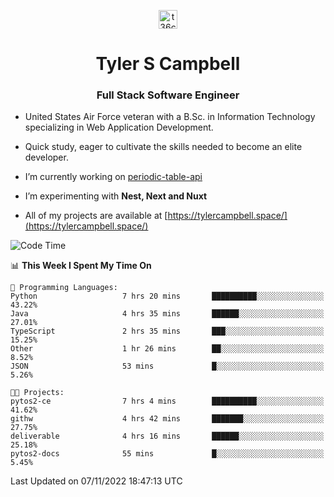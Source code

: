 <p align="center">
<a href="https://www.linkedin.com/in/t36campbell" target="blank"><img align="center" src="https://ik.imagekit.io/t36campbell/Portfolio/linkedin.png.original_m8bbGgPh6.png" alt="t36campbell" height="30" width="30" /></a>
</p>
<h1 align="center">Tyler S Campbell</h1>
<h3 align="center">Full Stack Software Engineer</h3>

* United States Air Force veteran with a B.Sc. in Information Technology specializing in Web Application Development. 

* Quick study, eager to cultivate the skills needed to become an elite developer.

* I’m currently working on [periodic-table-api](https://github.com/t36campbell/periodic-table-api)

* I’m experimenting with **Nest, Next and Nuxt**

* All of my projects are available at [https://tylercampbell.space/](https://tylercampbell.space/)

<!--START_SECTION:waka-->
![Code Time](http://img.shields.io/badge/Code%20Time-1%2C975%20hrs%2051%20mins-blue)

📊 **This Week I Spent My Time On** 

```text
💬 Programming Languages: 
Python                   7 hrs 20 mins       ██████████░░░░░░░░░░░░░░░   43.22% 
Java                     4 hrs 35 mins       ██████░░░░░░░░░░░░░░░░░░░   27.01% 
TypeScript               2 hrs 35 mins       ███░░░░░░░░░░░░░░░░░░░░░░   15.25% 
Other                    1 hr 26 mins        ██░░░░░░░░░░░░░░░░░░░░░░░   8.52% 
JSON                     53 mins             █░░░░░░░░░░░░░░░░░░░░░░░░   5.26%

🐱‍💻 Projects: 
pytos2-ce                7 hrs 4 mins        ██████████░░░░░░░░░░░░░░░   41.62% 
githw                    4 hrs 42 mins       ███████░░░░░░░░░░░░░░░░░░   27.75% 
deliverable              4 hrs 16 mins       ██████░░░░░░░░░░░░░░░░░░░   25.18% 
pytos2-docs              55 mins             █░░░░░░░░░░░░░░░░░░░░░░░░   5.45%

```


 Last Updated on 07/11/2022 18:47:13 UTC
<!--END_SECTION:waka-->
